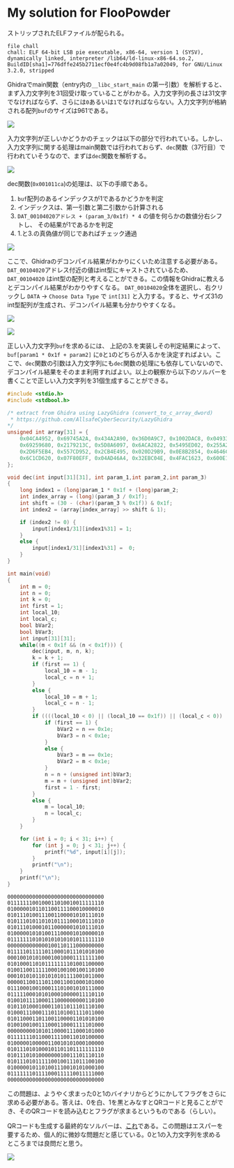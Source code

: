 # My solution for FlooPowder
ストリップされたELFファイルが配られる。
```
file chall 
chall: ELF 64-bit LSB pie executable, x86-64, version 1 (SYSV), dynamically linked, interpreter /lib64/ld-linux-x86-64.so.2, BuildID[sha1]=776dffe245b2711ecf0e4fc4b9d08fb1a7a02049, for GNU/Linux 3.2.0, stripped
```
Ghidraでmain関数（entry内の`__libc_start_main` の第一引数）を解析すると、まず入力文字列を31回受け取っていることがわかる。入力文字列の長さは31文字でなければならず、さらには`0`あるいは`1`でなければならない。入力文字列が格納される配列`buf`のサイズは961である。

![](../assets/decompile_main_input.jpg)

入力文字列が正しいかどうかのチェックは以下の部分で行われている。しかし、入力文字列に関する処理はmain関数では行われておらず、`dec`関数（37行目）で行われていそうなので、まずは`dec`関数を解析する。

![](../assets/decompile_main_check.jpg)

dec関数(`0x001011ca`)の処理は、以下の手順である。
1. `buf`配列のあるインデックスが1であるかどうかを判定
2. インデックスは、第一引数と第二引数から計算される
3. `DAT_00104020アドレス + (param_3/0x1f) * 4` の値を何らかの数値分右シフトし、 その結果が1であるかを判定
4. 1.と3.の真偽値が同じであればチェック通過

![](../assets/decompile_dec_before.jpg)

ここで、Ghidraのデコンパイル結果がわかりにくいため注意する必要がある。`DAT_00104020`アドレス付近の値はint型にキャストされているため、`DAT_00104020` はint型の配列と考えることができる。この情報をGhidraに教えるとデコンパイル結果がわかりやすくなる。
`DAT_00104020`全体を選択し、右クリックし `DATA` -> `Choose Data Type` で `int[31]` と入力する。すると、サイズ31のint型配列が生成され、デコンパイル結果も分かりやすくなる。

![](../assets/dat.jpg)

![](../assets/decompile_dec_after.jpg)

正しい入力文字列`buf`を求めるには、 上記の3.を実装しその判定結果によって、`buf[param1 * 0x1f + param2]` に`0`と`1`のどちらが入るかを決定すればよい。ここで、`dec`関数の引数は入力文字列にも`dec`関数の処理にも依存していないので、デコンパイル結果をそのまま利用すればよい。以上の観察から以下のソルバーを書くことで正しい入力文字列を31個生成することができる。

```c
#include <stdio.h>
#include <stdbool.h>

/* extract from Ghidra using LazyGhidra (convert_to_c_array_dword)
 * https://github.com/AllsafeCyberSecurity/LazyGhidra 
*/
unsigned int array[31] = {
    0x04CA4952, 0x69745A2A, 0x434A2A90, 0x36D0A9C7, 0x1002DAC8, 0x04933AEB, 0x71A29525, 0x6DA8D531, 
    0x69259680, 0x2179213C, 0x5D8A6097, 0x6ACA2822, 0x5495ED02, 0x255A2CD5, 0x16B5625A, 0x2E8A8ABA, 
    0x2D6F5EB4, 0x557CD952, 0x2CB4E495, 0x020D29B9, 0x0E8B2854, 0x4646C159, 0x47749281, 0x54229D46, 
    0x6C1CD620, 0x07F80EFF, 0x04AD46A4, 0x32EBC04E, 0x4FAC1623, 0x600E1F04, 0x24CD3000
};

void dec(int input[31][31], int param_1,int param_2,int param_3)
{
    long index1 = (long)param_1 * 0x1f + (long)param_2;
    int index_array = (long)(param_3 / 0x1f);
    int shift = (30 - (char)(param_3 % 0x1f)) & 0x1f;
    int index2 = (array[index_array] >> shift & 1);

    if (index2 != 0) {
        input[index1/31][index1%31] = 1;
    }
    else {
        input[index1/31][index1%31] =  0;
    }
}

int main(void)
{
    int m = 0;
    int n = 0;
    int k = 0;
    int first = 1;
    int local_10;
    int local_c;
    bool bVar2;
    bool bVar3;
    int input[31][31];
    while((m < 0x1f && (n < 0x1f))) {
        dec(input, m, n, k);
        k = k + 1;
        if (first == 1) {
            local_10 = m - 1;
            local_c = n + 1;
        }
        else {
            local_10 = m + 1;
            local_c = n - 1;
        }
        if ((((local_10 < 0) || (local_10 == 0x1f)) || (local_c < 0)) || (local_c == 0x1f)) {
            if (first == 1) {
                bVar2 = n == 0x1e;
                bVar3 = n < 0x1e;
            }
            else {
                bVar3 = m == 0x1e;
                bVar2 = m < 0x1e;
            }
            n = n + (unsigned int)bVar3;
            m = m + (unsigned int)bVar2;
            first = 1 - first;
        }
        else {
            m = local_10;
            n = local_c;
        } 
    }

    for (int i = 0; i < 31; i++) {
        for (int j = 0; j < 31; j++) {
            printf("%d", input[i][j]);
        }
        printf("\n");
    }
    printf("\n");
}
```

```
0000000000000000000000000000000
0111111100100011010010011111110
0100000101101100111100010000010
0101110100111001100001010111010
0101110101101010111100010111010
0101110100010110000001010111010
0100000101010011100001010000010
0111111101010101010101011111110
0000000000000100110111000000000
0111110111110110001011101010100
0001001010100010010001111111100
0101000110101111111101001100000
0100110011111000100100100110100
0001010101101010101111001011000
0000011001110110011001000101000
0111000100100011101001010111000
0111110001010100010000011110110
0100101111000111000000000110100
0101101000100011011011101110100
0100011100011101101001111011000
0101100011011001100001101010100
0100100100111000110001111101000
0000000001010110000111000101000
0111111101100011110011010100000
0100000100000110010101000100000
0101110101000101101101111111110
0101110101000000010011101110110
0101110101111100100111011100100
0100000101101001110010101000100
0111111101111000111110011111000
0000000000000000000000000000000
```

この問題は、ようやく求まった0と1のバイナリからどうにかしてフラグをさらに求める必要がある。答えは、0を白、1を黒とみなすとQRコードと見ることができ、そのQRコードを読み込むとフラグが求まるというものである（らしい）。

QRコードも生成する最終的なソルバーは、[これ](../solve/solve.c)である。この問題はエスパーを要するため、個人的に微妙な問題だと感じている。0と1の入力文字列を求めるところまでは良問だと思う。

![](../assets/qr.jpg)